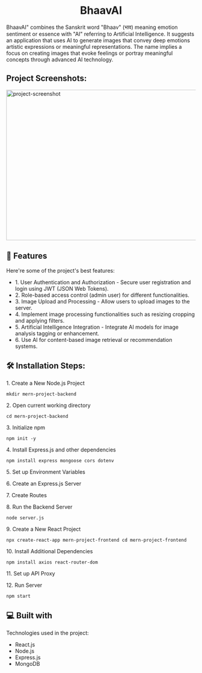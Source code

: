 <h1 align="center" id="title">BhaavAI</h1>

<p id="description">BhaavAI" combines the Sanskrit word "Bhaav" (भाव) meaning emotion sentiment or essence with "AI" referring to Artificial Intelligence. It suggests an application that uses AI to generate images that convey deep emotions artistic expressions or meaningful representations. The name implies a focus on creating images that evoke feelings or portray meaningful concepts through advanced AI technology.</p>

<h2>Project Screenshots:</h2>

<img src="https://media.licdn.com/dms/image/D4E12AQF7cSihqzqmCw/article-cover_image-shrink_720_1280/0/1702310960551?e=1726704000&amp;v=beta&amp;t=9IvSWH406nNK6dW3TpYMrpCJZKwUOYXllLCg517Iqag" alt="project-screenshot" width="850" height="400/">

  
  
<h2>🧐 Features</h2>

Here're some of the project's best features:

*   1\. User Authentication and Authorization - Secure user registration and login using JWT (JSON Web Tokens).
*   2\. Role-based access control (admin user) for different functionalities.
*   3\. Image Upload and Processing - Allow users to upload images to the server.
*   4\. Implement image processing functionalities such as resizing cropping and applying filters.
*   5\. Artificial Intelligence Integration - Integrate AI models for image analysis tagging or enhancement.
*   6\. Use AI for content-based image retrieval or recommendation systems.

<h2>🛠️ Installation Steps:</h2>

<p>1. Create a New Node.js Project</p>

```
mkdir mern-project-backend
```

<p>2. Open current working directory</p>

```
cd mern-project-backend
```

<p>3. Initialize npm</p>

```
npm init -y
```

<p>4. Install Express.js and other dependencies</p>

```
npm install express mongoose cors dotenv
```

<p>5. Set up Environment Variables</p>

<p>6. Create an Express.js Server</p>

<p>7. Create Routes</p>

<p>8. Run the Backend Server</p>

```
node server.js
```

<p>9. Create a New React Project</p>

```
npx create-react-app mern-project-frontend cd mern-project-frontend
```

<p>10. Install Additional Dependencies</p>

```
npm install axios react-router-dom
```

<p>11. Set up API Proxy</p>

<p>12. Run Server</p>

```
npm start
```

  
  
<h2>💻 Built with</h2>

Technologies used in the project:

*   React.js
*   Node.js
*   Express.js
*   MongoDB
